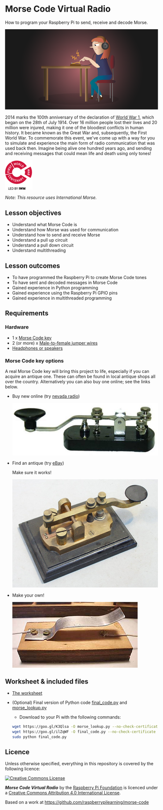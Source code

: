 # Morse Code Virtual Radio

How to program your Raspberry Pi to send, receive and decode Morse.

![](cover.png)

2014 marks the 100th anniversary of the declaration of [World War 1](http://en.wikipedia.org/wiki/World_War_I), which began on the 28th of July 1914. Over 16 million people lost their lives and 20 million were injured, making it one of the bloodiest conflicts in human history. It became known as the Great War and, subsequently, the First World War. To commemorate this event, we've come up with a way for you to simulate and experience the main form of radio communication that was used back then. Imagine being alive one hundred years ago, and sending and receiving messages that could mean life and death using only tones!

![](images/FWW_Centenary__Led_By_IWM_Red-web.png)

*Note: This resource uses International Morse.*

## Lesson objectives

- Understand what Morse Code is
- Understand how Morse was used for communication
- Understand how to send and receive Morse
- Understand a pull up circuit
- Understand a pull down circuit
- Understand multithreading

## Lesson outcomes

- To have programmed the Raspberry Pi to create Morse Code tones
- To have sent and decoded messages in Morse Code
- Gained experience in Python programming
- Gained experience using the Raspberry Pi GPIO pins
- Gained experience in multithreaded programming

## Requirements

### Hardware

- 1 x [Morse Code key](http://www.nevadaradio.co.uk/amateur-radio/morse-keys/mfj-550)
- 2 (or more) x [Male-to-female jumper wires](http://shop.pimoroni.com/products/jumper-jerky)
- [Headphones or speakers](http://thepihut.com/products/mini-portable-speaker-for-the-raspberry-pi)

### Morse Code key options

A real Morse Code key will bring this project to life, especially if you can acquire an antique one. These can often be found in local antique shops all over the country. Alternatively you can also buy one online; see the links below.

- Buy new online (try [nevada radio](http://www.nevadaradio.co.uk/amateur-radio/morse-keys/mfj-550))

  ![](images/MFJ-550.png)

- Find an antique (try [eBay](http://search.ebay.co.uk/antique+morse+code+key))

  Make sure it works!

  ![](images/antique_key.png)

- Make your own!

  ![](images/homebrew_key.png)

## Worksheet & included files

- [The worksheet](worksheet.md)
- (Optional) Final version of Python code [final_code.py](code/final_code.py) and [morse_lookup.py](code/morse_lookup.py)
    - Download to your Pi with the following commands:

    ```bash
    wget https://goo.gl/K3Qlsa -O morse_lookup.py --no-check-certificate
    wget https://goo.gl/ilZqWF -O final_code.py --no-check-certificate
    sudo python final_code.py
    ```

## Licence

Unless otherwise specified, everything in this repository is covered by the following licence:

[![Creative Commons License](http://i.creativecommons.org/l/by-sa/4.0/88x31.png)](http://creativecommons.org/licenses/by-sa/4.0/)

***Morse Code Virtual Radio*** by the [Raspberry Pi Foundation](http://raspberrypi.org) is licenced under a [Creative Commons Attribution 4.0 International License](http://creativecommons.org/licenses/by-sa/4.0/).

Based on a work at https://github.com/raspberrypilearning/morse-code

